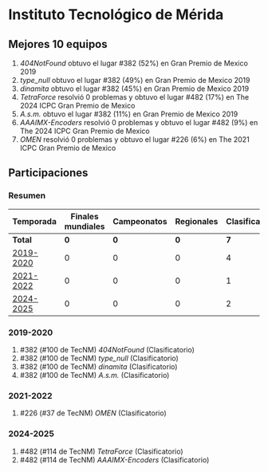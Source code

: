 ---
---

# Instituto Tecnológico de Mérida

## Mejores 10 equipos

1. _404NotFound_ obtuvo el lugar #382 (52%) en Gran Premio de Mexico 2019
1. _type_null_ obtuvo el lugar #382 (49%) en Gran Premio de Mexico 2019
1. _dinamita_ obtuvo el lugar #382 (45%) en Gran Premio de Mexico 2019
1. _TetraForce_ resolvió 0 problemas y obtuvo el lugar #482 (17%) en The 2024 ICPC Gran Premio de Mexico
1. _A.s.m._ obtuvo el lugar #382 (11%) en Gran Premio de Mexico 2019
1. _AAAIMX-Encoders_ resolvió 0 problemas y obtuvo el lugar #482 (9%) en The 2024 ICPC Gran Premio de Mexico
1. _OMEN_ resolvió 0 problemas y obtuvo el lugar #226 (6%) en The 2021 ICPC Gran Premio de Mexico

## Participaciones

### Resumen

| Temporada | Finales mundiales | Campeonatos | Regionales | Clasificatorios | Equipos |
| --- | --- | --- | --- | --- | --- |
| **Total** | **0** | **0** | **0** | **7** | **7** |
| [2019-2020](#2019-2020) | 0 | 0 | 0 | 4 | 4 |
| [2021-2022](#2021-2022) | 0 | 0 | 0 | 1 | 1 |
| [2024-2025](#2024-2025) | 0 | 0 | 0 | 2 | 2 |

### 2019-2020

1. #382 (#100 de TecNM) _404NotFound_ (Clasificatorio)
1. #382 (#100 de TecNM) _type_null_ (Clasificatorio)
1. #382 (#100 de TecNM) _dinamita_ (Clasificatorio)
1. #382 (#100 de TecNM) _A.s.m._ (Clasificatorio)

### 2021-2022

1. #226 (#37 de TecNM) _OMEN_ (Clasificatorio)

### 2024-2025

1. #482 (#114 de TecNM) _TetraForce_ (Clasificatorio)
1. #482 (#114 de TecNM) _AAAIMX-Encoders_ (Clasificatorio)



